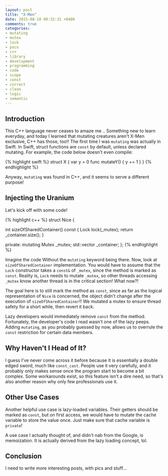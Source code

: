 ```yaml
---
layout: post
title: "X-Men"
date: 2015-08-10 00:32:31 +0400
comments: true
categories: 
- mutating
- mutex
- lock
- poco
- c++
- library
- development
- programming
- code
- scope
- const
- correct
- clean
- logic
- semantic
---
```


## Introduction

This C++ language never ceases to amaze me .. Something new to learn everyday, and today I learned that mutating creatures aren't X-Men exclusive, C++ has those, too!! The first time I was `mutating` was actually in Swift. In Swift, struct functions are `const` by default, unless declared mutating. For example, the code below doesn't even compile:

{% highlight swift %}
struct X { 
    var y = 0 
    func mutateY() { 
        y += 1 
    } 
} 
{% endhighlight %}

Anyway, `mutating` was found in C++, and it seems to serve a different purpose!

## Injecting the Uranium

Let's kick off with some code!

{% highlight c++ %}
struct Nice {
   
   int sizeOfSharedContainer() const {
        Lock lock(_mutex);
        return _container.size();
   }

private:
    mutating Mutex _mutex;
    std::vector<int> _container;
};
{% endhighlight %}

Imagine the code Without the `mutating` keyword being there. Now, look at `sizeOfSharedContainer` implementation. You would have to assume that the `Lock` constructor takes a `const&` of `_mutex`, since the method is marked as `const`. Reality is, `Lock` needs to mutate `_mutex`, so other threads accessing `_mutex` know another thread is in the critical section! What now?!

The goal here is to still mark the method as `const`, since as far as the logical representation of `Nice` is concerned, the object didn't change after the execution of `sizeOfSharedContainer`!! We mutated a mutex to ensure thread safety for a short while, then revert it back.

Lazy developers would immediately remove `const` from the method. Fortunately, the developer's code I read wasn't one of the lazy peeps. Adding `mutating`, as you probably guessed by now, allows us to overrule the `const` restriction for certain data members.

## Why Haven't I Head of It?

I guess I've never come across it before because it is essentially a double edged sword, much like `const_cast`. People use it very carefully, and it probably only makes sense once the program start to become a bit complex. Some workarounds exist, so this feature isn't a dire need, so that's also another reason why only few professionals use it.

## Other Use Cases

Another helpful use case is lazy-loaded variables. Their getters should be marked as `const`, but on first access, we would have to mutate the cache variable to store the value once. Just make sure that cache variable is `private`!

A use case I actually thought of, and didn't nab from the Google, is memoization. It is actually derived from the lazy loading concept, lol.

## Conclusion

I need to write more interesting posts, with pics and stuff...
